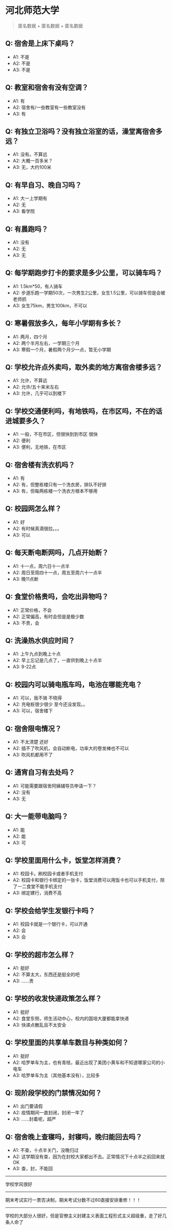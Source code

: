 # 河北师范大学
> 匿名数据 + 匿名数据 + 匿名数据
## Q: 宿舍是上床下桌吗？
- A1: 不是
- A2: 不是
- A3: 不是
## Q: 教室和宿舍有没有空调？
- A1: 有
- A2: 宿舍有/一些教室有一些教室没有
- A3: 有
## Q: 有独立卫浴吗？没有独立浴室的话，澡堂离宿舍多远？
- A1: 没有。不算远
- A2: 大概一百多米？
- A3: 无，大约100米
## Q: 有早自习、晚自习吗？
- A1: 大一上学期有
- A2: 无
- A3: 看学院
## Q: 有晨跑吗？
- A1: 没有
- A2: 无
- A3: 无
## Q: 每学期跑步打卡的要求是多少公里，可以骑车吗？
- A1: 1.5km*50，有人骑车
- A2: 步道乐跑一学期50次，一次男生2公里，女生1.5公里，可以骑车但是会被老师抓
- A3: 女生75km，男生100km，不可以
## Q: 寒暑假放多久，每年小学期有多长？
- A1: 两月，四个月
- A2: 两个半月左右，一学期三个月
- A3: 寒假一个月，暑假两个月少一点，暂无小学期
## Q: 学校允许点外卖吗，取外卖的地方离宿舍楼多远？
- A1: 允许，不算远
- A2: 允许/五十来米左右
- A3: 允许，几乎可以到楼下
## Q: 学校交通便利吗，有地铁吗，在市区吗，不在的话进城要多久？
- A1: 一般，不在市区，但很快到到市区 很快
- A2: 便利
- A3: 便利，无地铁，在市区
## Q: 宿舍楼有洗衣机吗？
- A1: 有
- A2: 有，但整栋楼只有一个洗衣房，排队不好排
- A3: 有，但每两栋楼一个洗衣方根本不够用
## Q: 校园网怎么样？
- A1: 好
- A2: 有时候真滴很拉。。。
- A3: 可以
## Q: 每天断电断网吗，几点开始断？
- A1: 十一点，周六日十一点半
- A2: 周日至周四十一点，周五至周六十一点半
- A3: 晚11点断
## Q: 食堂价格贵吗，会吃出异物吗？
- A1: 正常价格，不会
- A2: 正常偏高，有时会但是是极少数
- A3: 不贵，会
## Q: 洗澡热水供应时间？
- A1: 上午九点到晚上十点
- A2: 早上忘记是几点了，一直供到晚上十点半
- A3: 9-22点
## Q: 校园内可以骑电瓶车吗，电池在哪能充电？
- A1: 可以，我不骑 不晓得
- A2: 充电桩很少很少 至今还没发现。。
- A3: 可以，宿舍楼下
## Q: 宿舍限电情况？
- A1: 不太清楚 还好
- A2: 插不了吹风机，会自动断电，功率大的卷发棒也不可以
- A3: 吹风机都用不了
## Q: 通宵自习有去处吗？
- A1: 可能需要跟宿舍阿姨辅导员申请一下？
- A2: 没有
- A3: 无
## Q: 大一能带电脑吗？
- A1: 能
- A2: 能
- A3: 可
## Q: 学校里面用什么卡，饭堂怎样消费？
- A1: 校园卡。刷校园卡或者手机支付
- A2: 校园卡和银行卡绑定的一张卡，饭堂消费可以用饭卡也可以手机支付，除了一二食堂不能手机支付
- A3: 绑定建行，消费不高
## Q: 学校会给学生发银行卡吗？
- A1: 校园卡就是一个银行卡，可以开通
- A2: 会
- A3: 会
## Q: 学校的超市怎么样？
- A1: 挺好
- A2: 不算太大，东西还是挺全的吧
- A3: ……贵
## Q: 学校的收发快递政策怎么样？
- A1: 挺好
- A2: 食堂东侧，师生活动中心，校内的国培大厦都能拿快递
- A3: 快递点散乱且不太安全
## Q: 学校里面的共享单车数目与种类如何？
- A1: 挺好
- A2: 哈罗单车为主，也有青桔，最近出现了美团小黄车和不知道哪家公司的小电车
- A3: 哈罗单车为主（其他基本没有），比较多
## Q: 现阶段学校的门禁情况如何？
- A1: 出门要请假
- A2: 疫情期间一直封闭，封闭一年了
- A3: ……封着呢，超严
## Q: 宿舍晚上查寝吗，封寝吗，晚归能回去吗？
- A1: 不查，十点半关门，没晚归过
- A2: 这学期没有查，因为在封校大家都出不去。正常情况下十点半之前回来就OK
- A3: 查，封，不能回
***
学校学风很好
***
期末考试实行一票否决制，期末考试分数不过60直接安排重修！！！
***
学校的大部分人很好，但是官僚主义封建主义表面工程形式主义超级重，走了好几条人命了